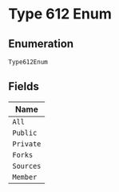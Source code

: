 
# Type 612 Enum

## Enumeration

`Type612Enum`

## Fields

| Name |
|  --- |
| `All` |
| `Public` |
| `Private` |
| `Forks` |
| `Sources` |
| `Member` |

